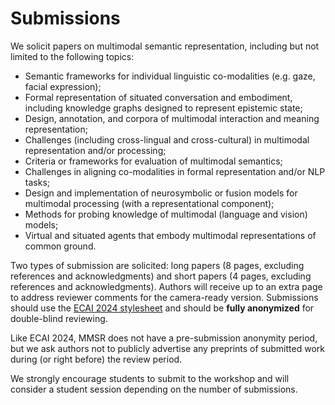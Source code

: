 # Submissions

We solicit papers on multimodal semantic representation, including but not limited to the following topics:
* Semantic frameworks for individual linguistic co-modalities (e.g. gaze, facial expression);
* Formal representation of situated conversation and embodiment, including knowledge graphs designed to represent epistemic state;
* Design, annotation, and corpora of multimodal interaction and meaning representation;
* Challenges (including cross-lingual and cross-cultural) in multimodal representation and/or processing;
* Criteria or frameworks for evaluation of multimodal semantics;
* Challenges in aligning co-modalities in formal representation and/or NLP tasks;
* Design and implementation of neurosymbolic or fusion models for multimodal processing (with a representational component);
* Methods for probing knowledge of multimodal (language and vision) models; 
* Virtual and situated agents that embody multimodal representations of common ground.

Two types of submission are solicited: long papers (8 pages, excluding references and acknowledgments) and short papers (4 pages, excluding references and acknowledgments).  Authors will receive up to an extra page to address reviewer comments for the camera-ready version.  Submissions should use the [ECAI 2024 stylesheet](https://ecai2024.eu/download/ecai-template.zip) and should be **fully anonymized** for double-blind reviewing.

<!--- Accepted papers will be published in the ACL anthology. --->

Like ECAI 2024, MMSR does not have a pre-submission anonymity period, but we ask authors not to publicly advertise any preprints of submitted work during (or right before) the review period.

We strongly encourage students to submit to the workshop and will consider a student session depending on the number of submissions.

<!--- We will be using SoftConf to handle submissions.  **We have extended the submission deadline to March 26!**  Please submit your papers [here](https://www.softconf.com/iwcs2021/MMSR1/)! --->
